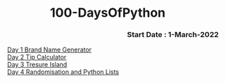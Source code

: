 <h1 align="center">100-DaysOfPython</h1>
<h3 align="right">Start Date : 1-March-2022</h3>

<ul type="none">
  <li> <a href="https://github.com/thesurojit-das/100-DaysOfPython/blob/main/Day%201.py">Day 1  Brand Name Generator</a></li>
  <li> <a href="https://github.com/thesurojit-das/100-DaysOfPython/blob/main/Day%202.py">Day 2  Tip Calculator</a></li>
  <li><a href="https://github.com/thesurojit-das/100-DaysOfPython/blob/main/Day%203%20Tresure%20Island.py">Day 3  Tresure Island</a><li>
  <li><a href="https://github.com/thesurojit-das/100-DaysOfPython/blob/main/Day%204%20Rock%20%2CPaper%20%26%20Scissors.py">Day 4 Randomisation and Python Lists</a><li>

</ul>

